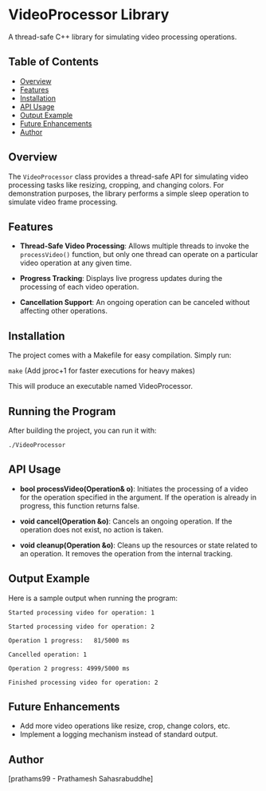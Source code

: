 # VideoProcessor Library

A thread-safe C++ library for simulating video processing operations.

## Table of Contents

- [Overview](#overview)
- [Features](#features)
- [Installation](#installation)
- [API Usage](#api-usage)
- [Output Example](#output-example)
- [Future Enhancements](#future-enhancements)
- [Author](#author)

## Overview

The `VideoProcessor` class provides a thread-safe API for simulating video processing tasks like resizing, cropping, and changing colors. For demonstration purposes, the library performs a simple sleep operation to simulate video frame processing.

## Features

- **Thread-Safe Video Processing**: Allows multiple threads to invoke the `processVideo()` function, but only one thread can operate on a particular video operation at any given time.
  
- **Progress Tracking**: Displays live progress updates during the processing of each video operation.
  
- **Cancellation Support**: An ongoing operation can be canceled without affecting other operations.

## Installation

The project comes with a Makefile for easy compilation. Simply run:

`make` (Add jproc+1 for faster executions for heavy makes)

This will produce an executable named VideoProcessor.

## Running the Program
After building the project, you can run it with:

`./VideoProcessor`

## API Usage
- **bool processVideo(Operation& o)**:
Initiates the processing of a video for the operation specified in the argument. If the operation is already in progress, this function returns false.

- **void cancel(Operation &o)**:
Cancels an ongoing operation. If the operation does not exist, no action is taken.

- **void cleanup(Operation &o)**:
Cleans up the resources or state related to an operation. It removes the operation from the internal tracking.

## Output Example
Here is a sample output when running the program:

`Started processing video for operation: 1`

`Started processing video for operation: 2`

`Operation 1 progress:   81/5000 ms`

`Cancelled operation: 1`

`Operation 2 progress: 4999/5000 ms`

`Finished processing video for operation: 2`

## Future Enhancements
- Add more video operations like resize, crop, change colors, etc.
- Implement a logging mechanism instead of standard output.

## Author
[prathams99 - Prathamesh Sahasrabuddhe]

